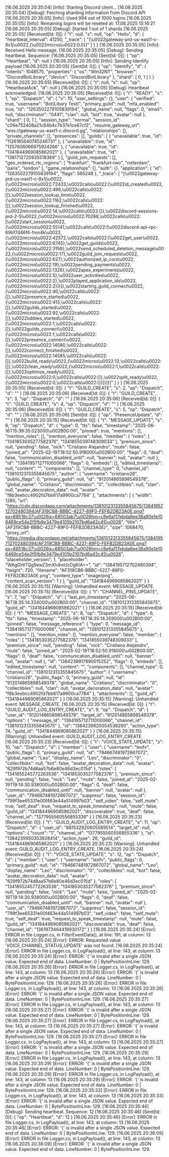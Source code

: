 [16.06.2025 20:35:04] [Info]: Starting Discord client...
[16.06.2025 20:35:04] [Debug]: Fetching sharding information from Discord API
[16.06.2025 20:35:05] [Info]: Used 994 out of 1000 logins
[16.06.2025 20:35:05] [Info]: Remaining logins will be reseted at: 17.06.2025 15:16:21
[16.06.2025 20:35:05] [Debug]: Started 1 out of 1 shards
[16.06.2025 20:35:05] [Received[Id: 0]]: {
  "t": null,
  "s": null,
  "op": "Hello",
  "d": {
    "heartbeat_interval": 41250,
    "_trace": [
      "[\u0022gateway-prd-us-east1-c-8x1j\u0022,{\u0022micros\u0022:0.0}]"
    ]
  }
}
[16.06.2025 20:35:05] [Info]: Received Hello message.
[16.06.2025 20:35:05] [Debug]: Sending heartbeat. Sequence: 
[16.06.2025 20:35:05] [Sent[Id: 0]]: {
  "op": "Heartbeat",
  "d": null
}
[16.06.2025 20:35:05] [Info]: Sending Identify payload
[16.06.2025 20:35:05] [Sent[Id: 0]]: {
  "op": "Identify",
  "d": {
    "intents": 1048575,
    "properties": {
      "os": "Win32NT",
      "browser": "DiscordBotLibrary",
      "device": "DiscordBotLibrary"
    },
    "shard": [
      0,
      1
    ]
  }
}
[16.06.2025 20:35:05] [Received[Id: 0]]: {
  "t": null,
  "s": null,
  "op": "HeartbeatAck",
  "d": null
}
[16.06.2025 20:35:05] [Debug]: Heartbeat acknowledged.
[16.06.2025 20:35:05] [Received[Id: 0]]: {
  "t": "READY",
  "s": 1,
  "op": "Dispatch",
  "d": {
    "v": 10,
    "user_settings": {},
    "user": {
      "verified": true,
      "username": "Bot(Libary Test)",
      "primary_guild": null,
      "mfa_enabled": true,
      "id": "1263502279105839194",
      "global_name": null,
      "flags": 0,
      "email": null,
      "discriminator": "0441",
      "clan": null,
      "bot": true,
      "avatar": null
    },
    "shard": [
      0,
      1
    ],
    "session_type": "normal",
    "session_id": "c06e752408a21c64b4c7b37e1ce67cf2",
    "resume_gateway_url": "wss://gateway-us-east1-c.discord.gg",
    "relationships": [],
    "private_channels": [],
    "presences": [],
    "guilds": [
      {
        "unavailable": true,
        "id": "1126185640745246731"
      },
      {
        "unavailable": true,
        "id": "1257608066975924266"
      },
      {
        "unavailable": true,
        "id": "1341844969085862021"
      },
      {
        "unavailable": true,
        "id": "1381712720935518369"
      }
    ],
    "guild_join_requests": [],
    "geo_ordered_rtc_regions": [
      "frankfurt",
      "frankfurt-two",
      "rotterdam",
      "paris",
      "london"
    ],
    "game_relationships": [],
    "auth": {},
    "application": {
      "id": "1263502279105839194",
      "flags": 565248
    },
    "_trace": [
      "[\u0022gateway-prd-us-east1-c-8x1j\u0022,{\u0022micros\u0022:72433,\u0022calls\u0022:[\u0022id_created\u0022,{\u0022micros\u0022:496,\u0022calls\u0022:[]},\u0022session_lookup_time\u0022,{\u0022micros\u0022:1162,\u0022calls\u0022:[]},\u0022session_lookup_finished\u0022,{\u0022micros\u0022:14,\u0022calls\u0022:[]},\u0022discord-sessions-prd-2-5\u0022,{\u0022micros\u0022:70286,\u0022calls\u0022:[\u0022start_session\u0022,{\u0022micros\u0022:55141,\u0022calls\u0022:[\u0022discord-api-rpc-69bf7d46f4-fmn4k\u0022,{\u0022micros\u0022:42572,\u0022calls\u0022:[\u0022get_user\u0022,{\u0022micros\u0022:6745},\u0022get_guilds\u0022,{\u0022micros\u0022:3158},\u0022send_scheduled_deletion_message\u0022,{\u0022micros\u0022:17},\u0022guild_join_requests\u0022,{\u0022micros\u0022:627},\u0022authorized_ip_coro\u0022,{\u0022micros\u0022:19},\u0022pending_payments\u0022,{\u0022micros\u0022:1326},\u0022apex_experiments\u0022,{\u0022micros\u0022:5},\u0022user_activities\u0022,{\u0022micros\u0022:2},\u0022played_application_ids\u0022,{\u0022micros\u0022:2}]}]},\u0022starting_guild_connect\u0022,{\u0022micros\u0022:40,\u0022calls\u0022:[]},\u0022presence_started\u0022,{\u0022micros\u0022:413,\u0022calls\u0022:[]},\u0022guilds_started\u0022,{\u0022micros\u0022:92,\u0022calls\u0022:[]},\u0022lobbies_started\u0022,{\u0022micros\u0022:1,\u0022calls\u0022:[]},\u0022guilds_connect\u0022,{\u0022micros\u0022:1,\u0022calls\u0022:[]},\u0022presence_connect\u0022,{\u0022micros\u0022:14580,\u0022calls\u0022:[]},\u0022connect_finished\u0022,{\u0022micros\u0022:14585,\u0022calls\u0022:[]},\u0022build_ready\u0022,{\u0022micros\u0022:12,\u0022calls\u0022:[]},\u0022clean_ready\u0022,{\u0022micros\u0022:1,\u0022calls\u0022:[]},\u0022optimize_ready\u0022,{\u0022micros\u0022:0,\u0022calls\u0022:[]},\u0022split_ready\u0022,{\u0022micros\u0022:0,\u0022calls\u0022:[]}]}]}]"
    ]
  }
}
[16.06.2025 20:35:05] [Received[Id: 0]]: {
  "t": "GUILD_CREATE",
  "s": 2,
  "op": "Dispatch",
  "d": ""
}
[16.06.2025 20:35:06] [Received[Id: 0]]: {
  "t": "GUILD_CREATE",
  "s": 3,
  "op": "Dispatch",
  "d": ""
}
[16.06.2025 20:35:06] [Received[Id: 0]]: {
  "t": "GUILD_CREATE",
  "s": 4,
  "op": "Dispatch",
  "d": ""
}
[16.06.2025 20:35:06] [Received[Id: 0]]: {
  "t": "GUILD_CREATE",
  "s": 5,
  "op": "Dispatch",
  "d": ""
}
[16.06.2025 20:35:06] [Sent[Id: 0]]: {
  "op": "PresenceUpdate",
  "d": ""
}
[16.06.2025 20:35:15] [Received[Id: 0]]: {
  "t": "MESSAGE_UPDATE",
  "s": 6,
  "op": "Dispatch",
  "d": {
    "type": 0,
    "tts": false,
    "timestamp": "2025-06-16T15:39:35.023000\u002B00:00",
    "pinned": true,
    "mentions": [],
    "mention_roles": [],
    "mention_everyone": false,
    "member": {
      "roles": [
        "1341853035277582376",
        "1341855039748309033"
      ],
      "premium_since": null,
      "pending": false,
      "nick": "Cristiano Alejandro",
      "mute": false,
      "joined_at": "2025-02-19T18:52:50.918000\u002B00:00",
      "flags": 0,
      "deaf": false,
      "communication_disabled_until": null,
      "banner": null,
      "avatar": null
    },
    "id": "1384195712711000066",
    "flags": 0,
    "embeds": [],
    "edited_timestamp": null,
    "content": "",
    "components": [],
    "channel_type": 0,
    "channel_id": "1381012313355845675",
    "author": {
      "username": "cristiano26",
      "public_flags": 0,
      "primary_guild": null,
      "id": "912014865898549378",
      "global_name": "Cristiano",
      "discriminator": "0",
      "collectibles": null,
      "clan": null,
      "avatar_decoration_data": null,
      "avatar": "f8b3eebcc4902fd7bb617a9900ca7764"
    },
    "attachments": [
      {
        "width": 1280,
        "url": "https://cdn.discordapp.com/attachments/1381012313355845675/1384195712702480394/AF319CB8-BBBC-4227-89F0-FEFB2DB23A0E.png?ex=68518c37\u0026is=68503ab7\u0026hm=c8e6a117ebda6ee38a90e1e106469ce54e2f5fb9e3479e4105b2107bd6a42c45\u0026",
        "title": "{AF319CB8-BBBC-4227-89F0-FEFB2DB23A0E}",
        "size": 1068470,
        "proxy_url": "https://media.discordapp.net/attachments/1381012313355845675/1384195712702480394/AF319CB8-BBBC-4227-89F0-FEFB2DB23A0E.png?ex=68518c37\u0026is=68503ab7\u0026hm=c8e6a117ebda6ee38a90e1e106469ce54e2f5fb9e3479e4105b2107bd6a42c45\u0026",
        "placeholder_version": 1,
        "placeholder": "WAgGHITQg5ewZ3mXh4mUcDgKiA==",
        "id": "1384195712702480394",
        "height": 720,
        "filename": "AF319CB8-BBBC-4227-89F0-FEFB2DB23A0E.png",
        "content_type": "image/png",
        "content_scan_version": 1
      }
    ],
    "guild_id": "1341844969085862021"
  }
}
[16.06.2025 20:35:15] [Warning]: Unhandled event: MESSAGE_UPDATE.
[16.06.2025 20:35:15] [Received[Id: 0]]: {
  "t": "CHANNEL_PINS_UPDATE",
  "s": 7,
  "op": "Dispatch",
  "d": {
    "last_pin_timestamp": "2025-06-16T18:35:14.334000\u002B00:00",
    "channel_id": "1381012313355845675",
    "guild_id": "1341844969085862021"
  }
}
[16.06.2025 20:35:15] [Received[Id: 0]]: {
  "t": "MESSAGE_CREATE",
  "s": 8,
  "op": "Dispatch",
  "d": {
    "type": 6,
    "tts": false,
    "timestamp": "2025-06-16T18:35:14.359000\u002B00:00",
    "pinned": false,
    "message_reference": {
      "type": 0,
      "message_id": "1384195712711000066",
      "channel_id": "1381012313355845675"
    },
    "mentions": [],
    "mention_roles": [],
    "mention_everyone": false,
    "member": {
      "roles": [
        "1341853035277582376",
        "1341855039748309033"
      ],
      "premium_since": null,
      "pending": false,
      "nick": "Cristiano Alejandro",
      "mute": false,
      "joined_at": "2025-02-19T18:52:50.918000\u002B00:00",
      "flags": 0,
      "deaf": false,
      "communication_disabled_until": null,
      "banner": null,
      "avatar": null
    },
    "id": "1384239917890015252",
    "flags": 0,
    "embeds": [],
    "edited_timestamp": null,
    "content": "",
    "components": [],
    "channel_type": 0,
    "channel_id": "1381012313355845675",
    "author": {
      "username": "cristiano26",
      "public_flags": 0,
      "primary_guild": null,
      "id": "912014865898549378",
      "global_name": "Cristiano",
      "discriminator": "0",
      "collectibles": null,
      "clan": null,
      "avatar_decoration_data": null,
      "avatar": "f8b3eebcc4902fd7bb617a9900ca7764"
    },
    "attachments": [],
    "guild_id": "1341844969085862021"
  }
}
[16.06.2025 20:35:15] [Warning]: Unhandled event: MESSAGE_CREATE.
[16.06.2025 20:35:15] [Received[Id: 0]]: {
  "t": "GUILD_AUDIT_LOG_ENTRY_CREATE",
  "s": 9,
  "op": "Dispatch",
  "d": {
    "user_id": "912014865898549378",
    "target_id": "912014865898549378",
    "options": {
      "message_id": "1384195712711000066",
      "channel_id": "1381012313355845675"
    },
    "id": "1384239920054538290",
    "action_type": 74,
    "guild_id": "1341844969085862021"
  }
}
[16.06.2025 20:35:15] [Warning]: Unhandled event: GUILD_AUDIT_LOG_ENTRY_CREATE.
[16.06.2025 20:35:23] [Received[Id: 0]]: {
  "t": "VOICE_STATE_UPDATE",
  "s": 10,
  "op": "Dispatch",
  "d": {
    "member": {
      "user": {
        "username": "leofv",
        "public_flags": 0,
        "primary_guild": null,
        "id": "794667481972867072",
        "global_name": "Leo",
        "display_name": "Leo",
        "discriminator": "0",
        "collectibles": null,
        "bot": false,
        "avatar_decoration_data": null,
        "avatar": "629f972b74d8aa57b6e80e46d3ec015d"
      },
      "roles": [
        "1341855245772263536",
        "1341853035277582376"
      ],
      "premium_since": null,
      "pending": false,
      "nick": "Leo",
      "mute": false,
      "joined_at": "2025-02-19T19:14:30.938000\u002B00:00",
      "flags": 0,
      "deaf": false,
      "communication_disabled_until": null,
      "banner": null,
      "avatar": null
    },
    "user_id": "794667481972867072",
    "suppress": false,
    "session_id": "799f3ee65331e00f463e44a514997b03",
    "self_video": false,
    "self_mute": true,
    "self_deaf": true,
    "request_to_speak_timestamp": null,
    "mute": false,
    "guild_id": "1341844969085862021",
    "discoverable": true,
    "deaf": false,
    "channel_id": "1377955560556855336"
  }
}
[16.06.2025 20:35:23] [Received[Id: 0]]: {
  "t": "GUILD_AUDIT_LOG_ENTRY_CREATE",
  "s": 11,
  "op": "Dispatch",
  "d": {
    "user_id": "881532920605589514",
    "target_id": null,
    "options": {
      "count": "1",
      "channel_id": "1377955560556855336"
    },
    "id": "1384239950353928414",
    "action_type": 26,
    "guild_id": "1341844969085862021"
  }
}
[16.06.2025 20:35:23] [Warning]: Unhandled event: GUILD_AUDIT_LOG_ENTRY_CREATE.
[16.06.2025 20:35:24] [Received[Id: 0]]: {
  "t": "VOICE_STATE_UPDATE",
  "s": 12,
  "op": "Dispatch",
  "d": {
    "member": {
      "user": {
        "username": "leofv",
        "public_flags": 0,
        "primary_guild": null,
        "id": "794667481972867072",
        "global_name": "Leo",
        "display_name": "Leo",
        "discriminator": "0",
        "collectibles": null,
        "bot": false,
        "avatar_decoration_data": null,
        "avatar": "629f972b74d8aa57b6e80e46d3ec015d"
      },
      "roles": [
        "1341855245772263536",
        "1341853035277582376"
      ],
      "premium_since": null,
      "pending": false,
      "nick": "Leo",
      "mute": false,
      "joined_at": "2025-02-19T19:14:30.938000\u002B00:00",
      "flags": 0,
      "deaf": false,
      "communication_disabled_until": null,
      "banner": null,
      "avatar": null
    },
    "user_id": "794667481972867072",
    "suppress": false,
    "session_id": "799f3ee65331e00f463e44a514997b03",
    "self_video": false,
    "self_mute": true,
    "self_deaf": true,
    "request_to_speak_timestamp": null,
    "mute": false,
    "guild_id": "1341844969085862021",
    "discoverable": true,
    "deaf": false,
    "channel_id": "1361973464419930172"
  }
}
[16.06.2025 20:35:24] [Error]: ERROR in file Logger.cs, in FilterEventData(), at line: 191, at column: 13
[16.06.2025 20:35:24] [Error]: ERROR: Requested value 'VOICE_CHANNEL_STATUS_UPDATE' was not found.
[16.06.2025 20:35:24] [Error]: ERROR in file Logger.cs, in LogPayload(), at line: 143, at column: 13
[16.06.2025 20:35:24] [Error]: ERROR: '{' is invalid after a single JSON value. Expected end of data. LineNumber: 0 | BytePositionInLine: 129.
[16.06.2025 20:35:26] [Error]: ERROR in file Logger.cs, in LogPayload(), at line: 143, at column: 13
[16.06.2025 20:35:26] [Error]: ERROR: '{' is invalid after a single JSON value. Expected end of data. LineNumber: 0 | BytePositionInLine: 129.
[16.06.2025 20:35:26] [Error]: ERROR in file Logger.cs, in LogPayload(), at line: 143, at column: 13
[16.06.2025 20:35:26] [Error]: ERROR: '{' is invalid after a single JSON value. Expected end of data. LineNumber: 0 | BytePositionInLine: 129.
[16.06.2025 20:35:27] [Error]: ERROR in file Logger.cs, in LogPayload(), at line: 143, at column: 13
[16.06.2025 20:35:27] [Error]: ERROR: '{' is invalid after a single JSON value. Expected end of data. LineNumber: 0 | BytePositionInLine: 129.
[16.06.2025 20:35:27] [Error]: ERROR in file Logger.cs, in LogPayload(), at line: 143, at column: 13
[16.06.2025 20:35:27] [Error]: ERROR: '{' is invalid after a single JSON value. Expected end of data. LineNumber: 0 | BytePositionInLine: 129.
[16.06.2025 20:35:27] [Error]: ERROR in file Logger.cs, in LogPayload(), at line: 143, at column: 13
[16.06.2025 20:35:27] [Error]: ERROR: '{' is invalid after a single JSON value. Expected end of data. LineNumber: 0 | BytePositionInLine: 129.
[16.06.2025 20:35:29] [Error]: ERROR in file Logger.cs, in LogPayload(), at line: 143, at column: 13
[16.06.2025 20:35:29] [Error]: ERROR: '{' is invalid after a single JSON value. Expected end of data. LineNumber: 0 | BytePositionInLine: 129.
[16.06.2025 20:35:29] [Error]: ERROR in file Logger.cs, in LogPayload(), at line: 143, at column: 13
[16.06.2025 20:35:29] [Error]: ERROR: '{' is invalid after a single JSON value. Expected end of data. LineNumber: 0 | BytePositionInLine: 129.
[16.06.2025 20:35:33] [Error]: ERROR in file Logger.cs, in LogPayload(), at line: 143, at column: 13
[16.06.2025 20:35:33] [Error]: ERROR: '{' is invalid after a single JSON value. Expected end of data. LineNumber: 0 | BytePositionInLine: 129.
[16.06.2025 20:35:46] [Debug]: Sending heartbeat. Sequence: 12
[16.06.2025 20:35:46] [Sent[Id: 0]]: {
  "op": "Heartbeat",
  "d": 12
}
[16.06.2025 20:35:46] [Error]: ERROR in file Logger.cs, in LogPayload(), at line: 143, at column: 13
[16.06.2025 20:35:46] [Error]: ERROR: '{' is invalid after a single JSON value. Expected end of data. LineNumber: 0 | BytePositionInLine: 129.
[16.06.2025 20:36:09] [Error]: ERROR in file Logger.cs, in LogPayload(), at line: 143, at column: 13
[16.06.2025 20:36:09] [Error]: ERROR: '{' is invalid after a single JSON value. Expected end of data. LineNumber: 0 | BytePositionInLine: 129.
